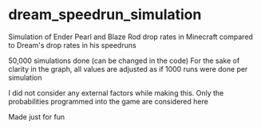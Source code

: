 # dream_speedrun_simulation
Simulation of Ender Pearl and Blaze Rod drop rates in Minecraft compared to Dream's drop rates in his speedruns

50,000 simulations done (can be changed in the code)
For the sake of clarity in the graph, all values are adjusted as if 1000 runs were done per simulation

I did not consider any external factors while making this. Only the probabilities programmed into the game are considered here

Made just for fun
